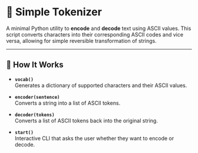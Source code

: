 # 🔐 Simple Tokenizer

A minimal Python utility to **encode** and **decode** text using ASCII values. This script converts characters into their corresponding ASCII codes and vice versa, allowing for simple reversible transformation of strings.

---

## 🧠 How It Works

- **`vocab()`**  
  Generates a dictionary of supported characters and their ASCII values.

- **`encoder(sentence)`**  
  Converts a string into a list of ASCII tokens.

- **`decoder(tokens)`**  
  Converts a list of ASCII tokens back into the original string.

- **`start()`**  
  Interactive CLI that asks the user whether they want to encode or decode.

